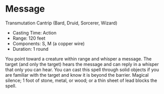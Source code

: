 # Message
Transmutation Cantrip (Bard, Druid, Sorcerer, Wizard)

- Casting Time: Action
- Range: 120 feet
- Components: S, M (a copper wire)
- Duration: 1 round

You point toward a creature within range and whisper a message. The target (and only the target) hears the message and can reply in a whisper that only you can hear. You can cast this spell through solid objects if you are familiar with the target and know it is beyond the barrier. Magical silence; 1 foot of stone, metal, or wood; or a thin sheet of lead blocks the spell.
